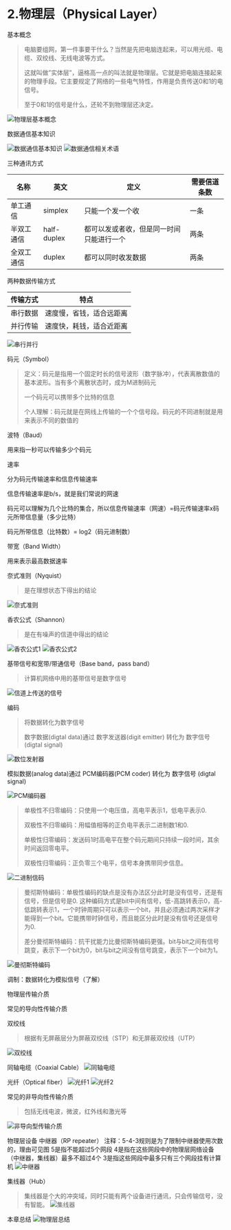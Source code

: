 # 2.物理层（Physical Layer）

基本概念

> 电脑要组网，第一件事要干什么？当然是先把电脑连起来，可以用光缆、电缆、双绞线、无线电波等方式。
> 
> 这就叫做”实体层”，逼格高一点的叫法就是物理层。它就是把电脑连接起来的物理手段。它主要规定了网络的一些电气特性，作用是负责传送0和1的电信号。
> 
> 至于0和1的信号是什么，还轮不到物理层还决定。

![物理层基本概念](./assets/物理层基本概念.png)

数据通信基本知识

![数据通信基本知识](./assets/数据通信基本知识.png)
![数据通信相关术语](./assets/数据通信相关术语.png)

三种通讯方式

| 名称    | 英文          | 定义                   | 需要信道条数 |
| ----- | ----------- | -------------------- | ------ |
| 单工通信  | simplex     | 只能一个发一个收             | 一条     |
| 半双工通信 | half-duplex | 都可以发或者收，但是同一时间只能进行一个 | 两条     |
| 全双工通信 | duplex      | 都可以同时收发数据            | 两条     |

两种数据传输方式

| 传输方式 | 特点           |
| ---- | ------------ |
| 串行数据 | 速度慢，省钱，适合远距离 |
| 并行传输 | 速度快，耗钱，适合近距离 |

![串行并行](./assets/串行并行.png)

码元（Symbol）  

> 定义：码元是指用一个固定时长的信号波形（数字脉冲），代表离散数值的基本波形。当有多个离散状态时，成为M进制码元
> 
> 一个码元可以携带多个比特的信息
> 
> 个人理解：码元就是在网线上传输的一个个信号段。码元的不同进制就是用来表示不同的数值的

波特（Baud）

用来指一秒可以传输多少个码元

速率

分为码元传输速率和信息传输速率

信息传输速率是b/s，就是我们常说的网速

码元可以理解为几个比特的集合，所以信息传输速率（网速）=码元传输速率x码元所带信息量（多少比特）

码元所带信息（比特数）= log2（码元进制数）



带宽（Band Width）

用来表示最高数据速率



奈式准则（Nyquist）

> 是在理想状态下得出的结论

![奈式准则](./assets/奈式准则.png)

香农公式（Shannon）

> 是在有噪声的信道中得出的结论

![香农公式1](./assets/香农公式1.png)
![香农公式2](./assets/香农公式2.png)

基带信号和宽带/带通信号（Base band，pass band）

> 计算机网络中用的基带信号是数字信号

![信道上传送的信号](./assets/信道上传送的信号.png)

编码

> 将数据转化为数字信号
> 
> 数字数据(digtal data)通过 数字发送器(digit emitter) 转化为 数字信号(digtal signal)

![数位发射器](./assets/数位发射器.png)

模拟数据(analog data)通过 PCM编码器(PCM coder) 转化为 数字信号 (digtal signal)

![PCM编码器](./assets/PCM编码器.png)

> 单极性不归零编码：只使用一个电压值，高电平表示1，低电平表示0.
> 
> 双极性不归零编码：用幅值相等的正负电平表示二进制数1和0.
> 
> 单极性归零编码：发送码1时高电平在整个码元期间只持续一段时间，其余时间返回零电平。
> 
> 双极性归零编码：正负零三个电平，信号本身携带同步信息。

![二进制信码](./assets/二进制信码.png)

> 曼彻斯特编码：单极性编码的缺点是没有办法区分此时是没有信号，还是有信号，但是信号是0.
> 这种编码方式是bit中间有信号，低-高跳转表示0，高-低跳转表示1，一个时钟周期只可以表示一个bit，并且必须通过两次采样才能得到一个bit。它能携带时钟信号，而且能区分此时是没有信号还是信号为0.
> 
> 差分曼彻斯特编码：抗干扰能力比曼彻斯特编码更强。bit与bit之间有信号跳变，表示下一个bit为0，bit与bit之间没有信号跳变，表示下一个bit为1。

![曼彻斯特编码](./assets/曼彻斯特编码.png)

调制：数据转化为模拟信号（了解）

物理层传输介质

常见的导向性传输介质

双绞线

> 根据有无屏蔽层分为屏蔽双绞线（STP）和无屏蔽双绞线（UTP）   

![双绞线](./assets/双绞线.png)

同轴电缆（Coaxial Cable）
![同轴电缆](./assets/同轴电缆.png)

光纤（Optical fiber）
![光纤1](./assets/光纤1.png)
![光纤2](./assets/光纤2.png)

常见的非导向性传输介质

> 包括无线电波，微波，红外线和激光等

![非导向型传输介质](./assets/非导向型传输介质.png)

物理层设备
中继器（RP repeater）
注释：5-4-3规则是为了限制中继器使用次数的，理由可见图
5是指不能超过5个网段
4是指在这些网段中的物理层网络设备（中继器，集线器）最多不超过4个
3是指这些网段中最多只有三个网段挂有计算机
![中继器](./assets/中继器.png)

集线器（Hub）

> 集线器是个大的冲突域，同时只能有两个设备进行通讯，只会传输信号，没有智能。
> ![集线器](./assets/集线器.png)

本章总结
![物理层总结](./assets/物理层总结.png)
